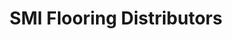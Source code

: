 ---
title: "SMI Flooring Distributors"
url: /lincoln-park/smi-flooring-distributors/
shop: Fußböden
---